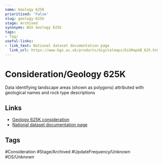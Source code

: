 ```yaml
---
name: Geology 625K
prioritised: 'False'
slug: geology-625k
stage: Archived
synonyms: BGS Geology 625k
tags:
- Tag/
useful-links:
- link_text: National dataset documentation page
  link_url: https://www.bgs.ac.uk/products/digitalmaps/DiGMapGB_625.html
---
```


# Consideration/Geology 625K

Data identifying landscape areas (shown as polygons) attributed with geological names and rock type descriptions

## Links

* [Geology 625K consideration](https://design.planning.data.gov.uk/planning-consideration/geology-625k)
* [National dataset documentation page](https://www.bgs.ac.uk/products/digitalmaps/DiGMapGB_625.html)

## Tags

#Consideration #Stage/Archived #UpdateFrequency/Unknown #OS/Unknown